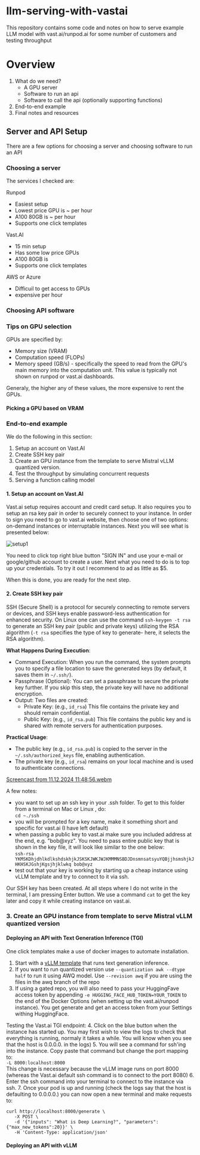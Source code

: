 # llm-serving-with-vastai
This repository contains some code and notes on how to serve example LLM model with vast.ai/runpod.ai for some number of customers and testing throughput

# Overview
1. What do we need?
   + A GPU server
   + Software to run an api
   + Software to call the api (optionally supporting functions)
2. End-to-end example
3. Final notes and resources


## Server and API Setup
There are a few options for choosing a server and choosing software to run an API

### Choosing a server
The services I checked are:

Runpod
+ Easiest setup
+ Lowest price GPU is ~ per hour
+ A100 80GB is ~ per hour
+ Supports one click templates

Vast.AI
+ 15 min setup
+ Has some low price GPUs
+ A100 80GB is
+ Supports one click templates

AWS or Azure
+ Difficuil to get access to GPUs
+ expensive per hour

### Choosing API software

### Tips on GPU selection
GPUs are specified by:
+ Memory size (VRAM)
+ Computation speed (FLOPs)
+ Memory speed (GB/s) - specifically the speed to read from the GPU's main memory into the computation unit. This value is typically not shown on runpod or vast.ai dashboards.

Generaly, the higher any of these values, the more expensive to rent the GPUs.

#### Picking a GPU based on VRAM

    
### End-to-end example
We do the following in this section:
1. Setup an account on Vast.AI
2. Create SSH key pair
3. Create an GPU instance from the template to serve Mistral vLLM quantized version.
4. Test the throughput by simulating concurrent requests
5. Serving a function calling model

#### 1. Setup an account on Vast.AI
Vast.ai setup requires account and credit card setup. It also requires you to setup an rsa key pair in order to securely connect to your instance. 
In order to sign you need to go to vast.ai website, then choose one of two options: on-demand instances or interruptable instances. Next you will see what is presented below:

![setup1](https://github.com/user-attachments/assets/c6bc7b40-5875-43e6-a7e4-453fd72bc9df)

You need to click top right blue button "SIGN IN" and use your e-mail or google/github account to create a user. Next what you need to do is to top up your credentials. To try it out I recommend to ad as little as $5.

When this is done, you are ready for the next step.

#### 2. Create SSH key pair
SSH (Secure Shell) is a protocol for securely connecting to remote servers or devices, and SSH keys enable password-less authentication for enhanced security. On Linux one can use the command `ssh-keygen -t rsa` to generate an SSH key pair (public and private keys) utilizing the RSA algorithm (`-t rsa` specifies the type of key to generate- here, it selects the RSA algorithm).

**What Happens During Execution**:
+ Command Execution: When you run the command, the system prompts you to specify a file location to save the generated keys (by default, it saves them in `~/.ssh/`).
+ Passphrase (Optional): You can set a passphrase to secure the private key further. If you skip this step, the private key will have no additional encryption.
+ Output: Two files are created:
   + Private Key: (e.g., `id_rsa`) This file contains the private key and should remain confidential.
   + Public Key: (e.g., `id_rsa.pub`) This file contains the public key and is shared with remote servers for authentication purposes.
 
**Practical Usage**:
+ The public key (e.g., `id_rsa.pub`) is copied to the server in the `~/.ssh/authorized_keys` file, enabling authentication.
+ The private key (e.g., `id_rsa`) remains on your local machine and is used to authenticate connections.

[Screencast from 11.12.2024 11:48:56.webm](https://github.com/user-attachments/assets/8362417b-0753-4657-9e3a-9959597e69d9)

A few notes:
- you want to set up an ssh key in your .ssh folder. To get to this folder from a terminal on Mac or Linux , do:\
  `cd ~./ssh`
- you will be prompted for a key name, make it something short and specific for vast.ai (I have left default)
- when passing a public key to vast.ai make sure you included address at the end, e.g. "bob@xyz". You need to pass entire public key that is shown in the key file, it will look like similar to the one below:\
`ssh-rsa YKMSKDhjdhlkdlkshdskhjkJSKSKJWKJWJKMMMNSBDJDnsmnsatsyuYQBjjhsmshjkJHKHSKJGshjKgsjhjklwkq bob@xyz`
- test out that your key is working by starting up a cheap instance using vLLM template and try to connect to it via ssh.

Our SSH key has been created. At all steps where I do not write in the terminal, I am pressing Enter button. We use a command `cat` to get the key later and copy it while creating instance on vast.ai.

### 3. Create an GPU instance from template to serve Mistral vLLM quantized version
#### Deploying an API with Text Generation Inference (TGI)

One click templates make a use of docker images to automate installation.
1. Start with a [vLLM template](https://cloud.vast.ai/?ref_id=180404&creator_id=180404&name=Mistral) that runs text generation inference.
2. If you want to run quantized version use `--quantization awk --dtype half` to run it using AWQ model. Use `--revision awq` if you are using the files in the awq branch of the repo
3. If using a gated repo, you will also need to pass your HuggingFave access token by appending `-e HUGGING_FACE_HUB_TOKEN=YOUR_TOKEN` to the end of the Docker Options (when setting up the vast.ai/runpod instance). You get generate and get an access token from your Settings withing HuggingFace.

Testing the Vast.ai TGI endpoint:
4. Click on the blue button when the instance has started up. You may first wish to view the logs to check that everything is running, normaly it takes a while. You will know when you see that the host is 0.0.0.0. in the logs)
5. You will see a command for ssh'ing into the instance. Copy paste that command but change the port mapping to:\
`-L 8000:localhost:8000`\
This change is necessary because the vLLM image runs on port 8000 (whereas the Vast.ai default ssh command is to connect to the port 8080)
6. Enter the ssh command into your terminal to connect to the instance via ssh.
7. Once your pod is up and running (check the logs say that the host is defaulting to 0.0.0.0.) you can now open a new terminal and make requests to:
```
curl http://localhost:8000/generate \
   -X POST \
   -d '{"inputs": "What is Deep Learning?", "parameters":{"max_new_tokens":20}}' \
   -H 'Content-Type: application/json'
```


#### Deploying an API with vLLM
